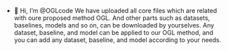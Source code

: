 - 👋 Hi, I’m @OGLcode
We have uploaded all core files which are related with oure proposed method OGL. And other parts such as datasets, baselines, models and so on, can be downloaded by yourselves. Any dataset, baseline, and model can be applied to our OGL method, and you can add any dataset, baseline, and model according to your needs.


<!---
OGLcode/OGLcode is a ✨ special ✨ repository because its `README.md` (this file) appears on your GitHub profile.
You can click the Preview link to take a look at your changes.
--->

